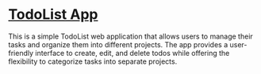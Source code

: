 # [TodoList App](https://roman-thapa.github.io/to-dos/)
This is a simple TodoList web application that allows users to manage their tasks and organize them into different projects. The app provides a user-friendly interface to create, edit, and delete todos while offering the flexibility to categorize tasks into separate projects.
